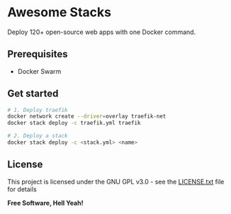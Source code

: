 # Awesome Stacks

Deploy 120+ open-source web apps with one Docker command.

## Prerequisites

- Docker Swarm

## Get started

```bash
# 1. Deploy traefik
docker network create --driver=overlay traefik-net
docker stack deploy -c traefik.yml traefik

# 2. Deploy a stack
docker stack deploy -c <stack.yml> <name>
```

## License

This project is licensed under the GNU GPL v3.0 - see the [LICENSE.txt](https://raw.githubusercontent.com/ethibox/awesome-stacks/master/LICENSE.txt) file for details

**Free Software, Hell Yeah!**
